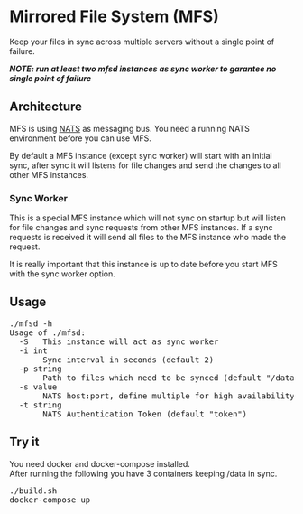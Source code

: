# Mirrored File System (MFS)
Keep your files in sync across multiple servers without a single point of failure.

***NOTE: run at least two mfsd instances as sync worker to garantee no single point of failure***

## Architecture
MFS is using [NATS](https://nats.io/) as messaging bus. You need a running NATS environment before you can use MFS.

By default a MFS instance (except sync worker) will start with an initial sync, after sync it will listens for file changes and send the changes to all other MFS instances.

### Sync Worker
This is a special MFS instance which will not sync on startup but will listen for file changes and sync requests from other MFS instances. If a sync requests is received it will send all files to the MFS instance who made the request.

It is really important that this instance is up to date before you start MFS with the sync worker option.

## Usage
<pre>
./mfsd -h
Usage of ./mfsd:
  -S   This instance will act as sync worker
  -i int
       Sync interval in seconds (default 2)
  -p string
       Path to files which need to be synced (default "/data")
  -s value
       NATS host:port, define multiple for high availability
  -t string
       NATS Authentication Token (default "token")
</pre>

## Try it
You need docker and docker-compose installed.<br>
After running the following you have 3 containers keeping /data in sync.

<pre>
./build.sh
docker-compose up
</pre>
